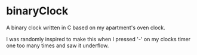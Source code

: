 # binaryClock
A binary clock written in C based on my apartment's oven clock.

I was randomly inspired to make this when I pressed '-' on my clocks timer one too many times and saw it underflow.
